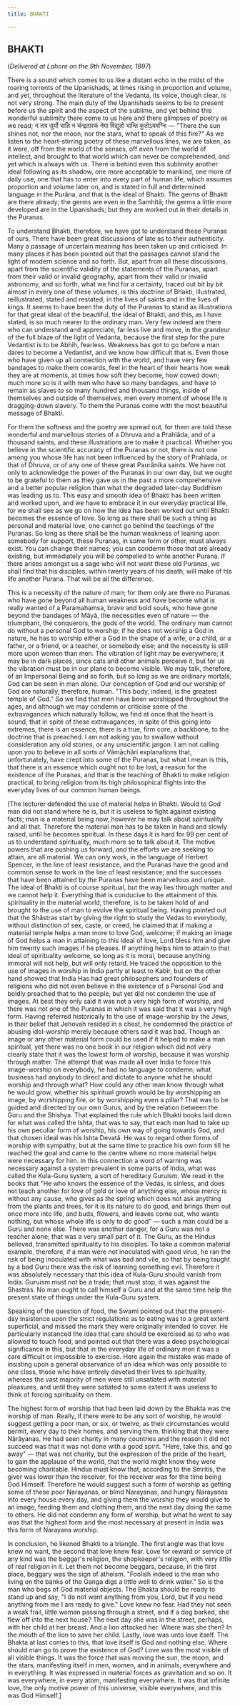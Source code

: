 ```yaml
---
title: BHAKTI

---
```





  

## BHAKTI

(*Delivered at Lahore on the 9th November, 1897*)

There is a sound which comes to us like a distant echo in the midst of
the roaring torrents of the Upanishads, at times rising in proportion
and volume, and yet, throughout the literature of the Vedanta, its
voice, though clear, is not very strong. The main duty of the Upanishads
seems to be to present before us the spirit and the aspect of the
sublime, and yet behind this wonderful sublimity there come to us here
and there glimpses of poetry as we read; न तत्र सुर्यो भाति न
चंन्द्रतारकं नेमा विद्युतो भान्ति कुतोऽयमग्निः — "There the sun shines
not, nor the moon, nor the stars, what to speak of this fire?" As we
listen to the heart-stirring poetry of these marvellous lines, we are
taken, as it were, off from the world of the senses, off even from the
world of intellect, and brought to that world which can never be
comprehended, and yet which is always with us. There is behind even this
sublimity another ideal following as its shadow, one more acceptable to
mankind, one more of daily use, one that has to enter into every part of
human life, which assumes proportion and volume later on, and is stated
in full and determined language in the Purâna, and that is the ideal of
Bhakti. The germs of Bhakti are there already; the germs are even in the
Samhitâ; the germs a little more developed are in the Upanishads; but
they are worked out in their details in the Puranas.

To understand Bhakti, therefore, we have got to understand these Puranas
of ours. There have been great discussions of late as to their
authenticity. Many a passage of uncertain meaning has been taken up and
criticised. In many places it has been pointed out that the passages
cannot stand the light of modern science and so forth. But, apart from
all these discussions, apart from the scientific validity of the
statements of the Puranas, apart from their valid or invalid geography,
apart from their valid or invalid astronomy, and so forth, what we find
for a certainty, traced out bit by bit almost in every one of these
volumes, is this doctrine of Bhakti, illustrated, reillustrated, stated
and restated, in the lives of saints and in the lives of kings. It seems
to have been the duty of the Puranas to stand as illustrations for that
great ideal of the beautiful, the ideal of Bhakti, and this, as I have
stated, is so much nearer to the ordinary man. Very few indeed are there
who can understand and appreciate, far less live and move, in the
grandeur of the full blaze of the light of Vedanta, because the first
step for the pure Vedantist is to be Abhih, fearless. Weakness has got
to go before a man dares to become a Vedantist, and we know how
difficult that is. Even those who have given up all connection with the
world, and have very few bandages to make them cowards, feel in the
heart of their hearts how weak they are at moments, at times how soft
they become, how cowed down; much more so is it with men who have so
many bandages, and have to remain as slaves to so many hundred and
thousand things, inside of themselves and outside of themselves, men
every moment of whose life is dragging-down slavery. To them the Puranas
come with the most beautiful message of Bhakti.

For them the softness and the poetry are spread out, for them are told
these wonderful and marvellous stories of a Dhruva and a Prahlâda, and
of a thousand saints, and these illustrations are to make it practical.
Whether you believe in the scientific accuracy of the Puranas or not,
there is not one among you whose life has not been influenced by the
story of Prahlada, or that of Dhruva, or of any one of these great
Paurânika saints. We have not only to acknowledge the power of the
Puranas in our own day, but we ought to be grateful to them as they gave
us in the past a more comprehensive and a better popular religion than
what the degraded later-day Buddhism was leading us to. This easy and
smooth idea of Bhakti has been written and worked upon, and we have to
embrace it in our everyday practical life, for we shall see as we go on
how the idea has been worked out until Bhakti becomes the essence of
love. So long as there shall be such a thing as personal and material
love, one cannot go behind the teachings of the Puranas. So long as
there shall be the human weakness of leaning upon somebody for support,
these Puranas, in some form or other, must always exist. You can change
their names; you can condemn those that are already existing, but
immediately you will be compelled to write another Purana. If there
arises amongst us a sage who will not want these old Puranas, we shall
find that his disciples, within twenty years of his death, will make of
his life another Purana. That will be all the difference.

This is a necessity of the nature of man; for them only are there no
Puranas who have gone beyond all human weakness and have become what is
really wanted of a Paramahamsa, brave and bold souls, who have gone
beyond the bandages of Mâyâ, the necessities even of nature — the
triumphant, the conquerors, the gods of the world. The ordinary man
cannot do without a personal God to worship; if he does not worship a
God in nature, he has to worship either a God in the shape of a wife, or
a child, or a father, or a friend, or a teacher, or somebody else; and
the necessity is still more upon women than men. The vibration of light
may be everywhere; it may be in dark places, since cats and other
animals perceive it, but for us the vibration must be in our plane to
become visible. We may talk, therefore, of an Impersonal Being and so
forth, but so long as we are ordinary mortals, God can be seen in man
alone. Our conception of God and our worship of God are naturally,
therefore, human. "This body, indeed, is the greatest temple of God." So
we find that men have been worshipped throughout the ages, and although
we may condemn or criticise some of the extravagances which naturally
follow, we find at once that the heart is sound, that in spite of these
extravagances, in spite of this going into extremes, there is an
essence, there is a true, firm core, a backbone, to the doctrine that is
preached. I am not asking you to swallow without consideration any old
stories, or any unscientific jargon. I am not calling upon you to
believe in all sorts of Vâmâchâri explanations that, unfortunately, have
crept into some of the Puranas, but what I mean is this, that there is
an essence which ought not to be lost, a reason for the existence of the
Puranas, and that is the teaching of Bhakti to make religion practical,
to bring religion from its high philosophical flights into the everyday
lives of our common human beings.

\[The lecturer defended the use of material helps in Bhakti. Would to
God man did not stand where he is, but it is useless to fight against
existing facts; man is a material being now, however he may talk about
spirituality and all that. Therefore the material man has to be taken in
hand and slowly raised, until he becomes spiritual. In these days it is
hard for 99 per cent of us to understand spirituality, much more so to
talk about it. The motive powers that are pushing us forward, and the
efforts we are seeking to attain, are all material. We can only work, in
the language of Herbert Spencer, in the line of least resistance, and
the Puranas have the good and common sense to work in the line of least
resistance; and the successes that have been attained by the Puranas
have been marvellous and unique. The ideal of Bhakti is of course
spiritual, but the way lies through matter and we cannot help it.
Everything that is conducive to the attainment of this spirituality in
the material world, therefore, is to be taken hold of and brought to the
use of man to evolve the spiritual being. Having pointed out that the
Shâstras start by giving the right to study the Vedas to everybody,
without distinction of sex, caste, or creed, he claimed that if making a
material temple helps a man more to love God, welcome; if making an
image of God helps a man in attaining to this ideal of love, Lord bless
him and give him twenty such images if he pleases. If anything helps him
to attain to that ideal of spirituality welcome, so long as it is moral,
because anything immoral will not help, but will only retard. He traced
the opposition to the use of images in worship in India partly at least
to Kabir, but on the other hand showed that India Has had great
philosophers and founders of religions who did not even believe in the
existence of a Personal God and boldly preached that to the people, but
yet did not condemn the use of images. At best they only said it was not
a very high form of worship, and there was not one of the Puranas in
which it was said that it was a very high form. Having referred
historically to the use of image-worship by the Jews, in their belief
that Jehovah resided in a chest, he condemned the practice of abusing
idol-worship merely because others said it was bad. Though an image or
any other material form could be used if it helped to make a man
spiritual, yet there was no one book in our religion which did not very
clearly state that it was the lowest form of worship, because it was
worship through matter. The attempt that was made all over India to
force this image-worship on everybody, he had no language to condemn;
what business had anybody to direct and dictate to anyone what he should
worship and through what? How could any other man know through what he
would grow, whether his spiritual growth would be by worshipping an
image, by worshipping fire, or by worshipping even a pillar? That was to
be guided and directed by our own Gurus, and by the relation between the
Guru and the Shishya. That explained the rule which Bhakti books laid
down for what was called the Ishta, that was to say, that each man had
to take up his own peculiar form of worship, his own way of going
towards God, and that chosen ideal was his Ishta Devatâ. He was to
regard other forms of worship with sympathy, but at the same time to
practice his own form till he reached the goal and came to the centre
where no more material helps were necessary for him. In this connection
a word of warning was necessary against a system prevalent in some parts
of India, what was called the Kula-Guru system, a sort of hereditary
Guruism. We read in the books that "He who knows the essence of the
Vedas, is sinless, and does not teach another for love of gold or love
of anything else, whose mercy is without any cause, who gives as the
spring which does not ask anything from the plants and trees, for it is
its nature to do good, and brings them out once more into life, and
buds, flowers, and leaves come out, who wants nothing, but whose whole
life is only to do good" — such a man could be a Guru and none else.
There was another danger, for a Guru was not a teacher alone; that was a
very small part of it. The Guru, as the Hindus believed, transmitted
spirituality to his disciples. To take a common material example,
therefore, if a man were not inoculated with good virus, he ran the risk
of being inoculated with what was bad and vile, so that by being taught
by a bad Guru there was the risk of learning something evil. Therefore
it was absolutely necessary that this idea of Kula-Guru should vanish
from India. Guruism must not be a trade; that must stop, it was against
the Shastras. No man ought to call himself a Guru and at the same time
help the present state of things under the Kula-Guru system.

Speaking of the question of food, the Swami pointed out that the
present-day insistence upon the strict regulations as to eating was to a
great extent superficial, and missed the mark they were originally
intended to cover. He particularly instanced the idea that care should
be exercised as to who was allowed to touch food, and pointed out that
there was a deep psychological significance in this, but that in the
everyday life of ordinary men it was a care difficult or impossible to
exercise. Here again the mistake was made of insisting upon a general
observance of an idea which was only possible to one class, those who
have entirely devoted their lives to spirituality, whereas the vast
majority of men were still un­satiated with material pleasures, and
until they were satiated to some extent it was useless to think of
forcing spirituality on them.

The highest form of worship that had been laid down by the Bhakta was
the worship of man. Really, if there were to be any sort of worship, he
would suggest getting a poor man, or six, or twelve, as their
circumstances would permit, every day to their homes, and serving them,
thinking that they were Nârâyanas. He had seen charity in many countries
and the reason it did not succeed was that it was not done with a good
spirit. "Here, take this, and go away" — that was not charity, but the
expression of the pride of the heart, to gain the applause of the world,
that the world might know they were becoming charitable. Hindus must
know that, according to the Smritis, the giver was lower than the
receiver, for the receiver was for the time being God Himself. Therefore
he would suggest such a form of worship as getting some of these poor
Narayanas, or blind Narayanas, and hungry Narayanas into every house
every day, and giving them the worship they would give to an image,
feeding them and clothing them, and the next day doing the same to
others. He did not condemn any form of worship, but what he went to say
was that the highest form and the most necessary at present in India was
this form of Narayana worship.

In conclusion, he likened Bhakti to a triangle. The first angle was that
love knew no want, the second that love knew fear. Love for reward or
service of any kind was the beggar's religion, the shopkeeper's
religion, with very little of real religion in it. Let them not become
beggars, because, in the first place, beggary was the sign of atheism.
"Foolish indeed is the man who living on the banks of the Ganga digs a
little well to drink water." So is the man who begs of God material
objects. The Bhakta should be ready to stand up and say, "I do not want
anything from you, Lord, but if you need anything from me I am ready to
give." Love knew no fear. Had they not seen a weak frail, little woman
passing through a street, and if a dog barked, she flew off into the
next house? The next day she was in the street, perhaps, with her child
at her breast. And a lion attacked her. Where was she then? In the mouth
of the lion to save her child. Lastly, love was unto love itself. The
Bhakta at last comes to this, that love itself is God and nothing else.
Where should man go to prove the existence of God? Love was the most
visible of all visible things. It was the force that was moving the sun,
the moon, and the stars, manifesting itself in men, women, and in
animals, everywhere and in everything. It was expressed in material
forces as gravitation and so on. It was everywhere, in every atom,
manifesting everywhere. It was that infinite love, the only motive power
of this universe, visible everywhere, and this was God Himself.\]


